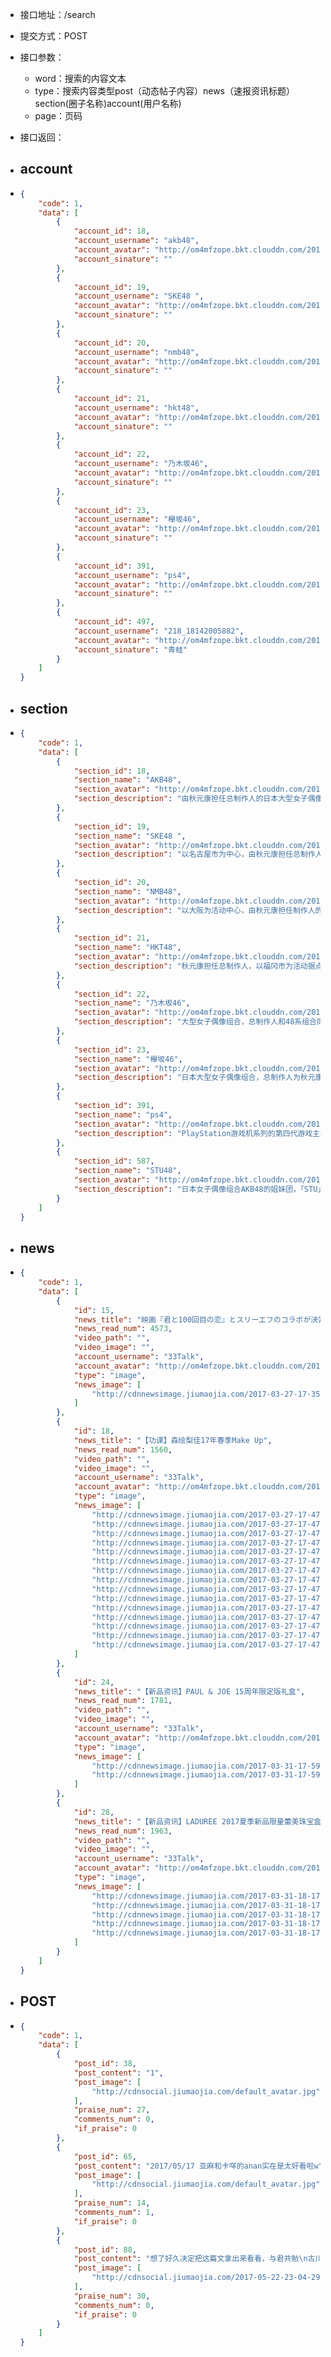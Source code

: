 * 接口地址：/search

* 提交方式：POST

* 接口参数：

  * word：搜索的内容文本
  * type：搜索内容类型post（动态帖子内容）news（速报资讯标题）section\(圈子名称\)account\(用户名称\)
  * page：页码

* 接口返回：

* ## account
* ```json
  {
      "code": 1,
      "data": [
          {
              "account_id": 18,
              "account_username": "akb48",
              "account_avatar": "http://om4mfzope.bkt.clouddn.com/2017-03-27-10-33-36759?imageView2/2/w/100",
              "account_sinature": ""
          },
          {
              "account_id": 19,
              "account_username": "SKE48 ",
              "account_avatar": "http://om4mfzope.bkt.clouddn.com/2017-03-27-10-35-39315?imageView2/2/w/100",
              "account_sinature": ""
          },
          {
              "account_id": 20,
              "account_username": "nmb48",
              "account_avatar": "http://om4mfzope.bkt.clouddn.com/2017-03-27-10-37-39603?imageView2/2/w/100",
              "account_sinature": ""
          },
          {
              "account_id": 21,
              "account_username": "hkt48",
              "account_avatar": "http://om4mfzope.bkt.clouddn.com/2017-03-27-10-39-07681?imageView2/2/w/100",
              "account_sinature": ""
          },
          {
              "account_id": 22,
              "account_username": "乃木坂46",
              "account_avatar": "http://om4mfzope.bkt.clouddn.com/2017-03-27-10-41-01793?imageView2/2/w/100",
              "account_sinature": ""
          },
          {
              "account_id": 23,
              "account_username": "欅坂46",
              "account_avatar": "http://om4mfzope.bkt.clouddn.com/2017-03-27-10-42-03829?imageView2/2/w/100",
              "account_sinature": ""
          },
          {
              "account_id": 391,
              "account_username": "ps4",
              "account_avatar": "http://om4mfzope.bkt.clouddn.com/2017-03-28-14-57-18275?imageView2/2/w/100",
              "account_sinature": ""
          },
          {
              "account_id": 497,
              "account_username": "218_18142005882",
              "account_avatar": "http://om4mfzope.bkt.clouddn.com/2017-04-20-17-22-51952?imageView2/2/w/100",
              "account_sinature": "青蛙"
          }
      ]
  }
  ```
* ## section
* ```json
  {
      "code": 1,
      "data": [
          {
              "section_id": 18,
              "section_name": "AKB48",
              "section_avatar": "http://om4mfzope.bkt.clouddn.com/2017-03-27-10-33-36759?imageView2/2/w/100",
              "section_description": "由秋元康担任总制作人的日本大型女子偶像组合"
          },
          {
              "section_id": 19,
              "section_name": "SKE48 ",
              "section_avatar": "http://om4mfzope.bkt.clouddn.com/2017-03-27-10-35-39315?imageView2/2/w/100",
              "section_description": "以名古屋市为中心，由秋元康担任总制作人的日本大型女子偶像组合"
          },
          {
              "section_id": 20,
              "section_name": "NMB48",
              "section_avatar": "http://om4mfzope.bkt.clouddn.com/2017-03-27-10-37-39603?imageView2/2/w/100",
              "section_description": "以大阪为活动中心，由秋元康担任制作人的日本偶像女子团体"
          },
          {
              "section_id": 21,
              "section_name": "HKT48",
              "section_avatar": "http://om4mfzope.bkt.clouddn.com/2017-03-27-10-39-07681?imageView2/2/w/100",
              "section_description": "秋元康担任总制作人，以福冈市为活动据点的日本女子偶像组合"
          },
          {
              "section_id": 22,
              "section_name": "乃木坂46",
              "section_avatar": "http://om4mfzope.bkt.clouddn.com/2017-03-27-10-41-01793?imageView2/2/w/100",
              "section_description": "大型女子偶像组合，总制作人和48系组合同为秋元康"
          },
          {
              "section_id": 23,
              "section_name": "欅坂46",
              "section_avatar": "http://om4mfzope.bkt.clouddn.com/2017-03-27-10-42-03829?imageView2/2/w/100",
              "section_description": "日本大型女子偶像组合，总制作人为秋元康"
          },
          {
              "section_id": 391,
              "section_name": "ps4",
              "section_avatar": "http://om4mfzope.bkt.clouddn.com/2017-03-28-14-57-18275?imageView2/2/w/100",
              "section_description": "PlayStation游戏机系列的第四代游戏主机"
          },
          {
              "section_id": 587,
              "section_name": "STU48",
              "section_avatar": "http://om4mfzope.bkt.clouddn.com/2017-06-01-11-22-43262?imageView2/2/w/100",
              "section_description": "日本女子偶像组合AKB48的姐妹团，「STU」即「瀬戸内（SeToUchi）」的缩写。"
          }
      ]
  }
  ```
* ## news
* ```json
  {
      "code": 1,
      "data": [
          {
              "id": 15,
              "news_title": "映画『君と100回目の恋』とスリーエフのコラボが決定！",
              "news_read_num": 4573,
              "video_path": "",
              "video_image": "",
              "account_username": "33Talk",
              "account_avatar": "http://om4mfzope.bkt.clouddn.com/2017-03-24-15-12-28840?imageView2/2/w/100",
              "type": "image",
              "news_image": [
                  "http://cdnnewsimage.jiumaojia.com/2017-03-27-17-35-09440"
              ]
          },
          {
              "id": 18,
              "news_title": "【功课】森绘梨佳17年春季Make Up",
              "news_read_num": 1560,
              "video_path": "",
              "video_image": "",
              "account_username": "33Talk",
              "account_avatar": "http://om4mfzope.bkt.clouddn.com/2017-03-24-15-12-28840?imageView2/2/w/100",
              "type": "image",
              "news_image": [
                  "http://cdnnewsimage.jiumaojia.com/2017-03-27-17-47-28868",
                  "http://cdnnewsimage.jiumaojia.com/2017-03-27-17-47-28836",
                  "http://cdnnewsimage.jiumaojia.com/2017-03-27-17-47-29382",
                  "http://cdnnewsimage.jiumaojia.com/2017-03-27-17-47-29998",
                  "http://cdnnewsimage.jiumaojia.com/2017-03-27-17-47-29705",
                  "http://cdnnewsimage.jiumaojia.com/2017-03-27-17-47-30179",
                  "http://cdnnewsimage.jiumaojia.com/2017-03-27-17-47-30127",
                  "http://cdnnewsimage.jiumaojia.com/2017-03-27-17-47-30628",
                  "http://cdnnewsimage.jiumaojia.com/2017-03-27-17-47-31478",
                  "http://cdnnewsimage.jiumaojia.com/2017-03-27-17-47-31690",
                  "http://cdnnewsimage.jiumaojia.com/2017-03-27-17-47-32568",
                  "http://cdnnewsimage.jiumaojia.com/2017-03-27-17-47-32435",
                  "http://cdnnewsimage.jiumaojia.com/2017-03-27-17-47-32921",
                  "http://cdnnewsimage.jiumaojia.com/2017-03-27-17-47-33582",
                  "http://cdnnewsimage.jiumaojia.com/2017-03-27-17-47-33139"
              ]
          },
          {
              "id": 24,
              "news_title": "【新品资讯】​PAUL & JOE 15周年限定版礼盒",
              "news_read_num": 1781,
              "video_path": "",
              "video_image": "",
              "account_username": "33Talk",
              "account_avatar": "http://om4mfzope.bkt.clouddn.com/2017-03-24-15-12-28840?imageView2/2/w/100",
              "type": "image",
              "news_image": [
                  "http://cdnnewsimage.jiumaojia.com/2017-03-31-17-59-03271",
                  "http://cdnnewsimage.jiumaojia.com/2017-03-31-17-59-03617"
              ]
          },
          {
              "id": 28,
              "news_title": "【新品资讯】LADUREE 2017夏季新品限量蕾美珠宝盒颊彩盘",
              "news_read_num": 1963,
              "video_path": "",
              "video_image": "",
              "account_username": "33Talk",
              "account_avatar": "http://om4mfzope.bkt.clouddn.com/2017-03-24-15-12-28840?imageView2/2/w/100",
              "type": "image",
              "news_image": [
                  "http://cdnnewsimage.jiumaojia.com/2017-03-31-18-17-38996",
                  "http://cdnnewsimage.jiumaojia.com/2017-03-31-18-17-38802",
                  "http://cdnnewsimage.jiumaojia.com/2017-03-31-18-17-38977",
                  "http://cdnnewsimage.jiumaojia.com/2017-03-31-18-17-38635",
                  "http://cdnnewsimage.jiumaojia.com/2017-03-31-18-17-38561"
              ]
          }
      ]
  }
  ```
* ## **POST**
* ```json
  {
      "code": 1,
      "data": [
          {
              "post_id": 38,
              "post_content": "1",
              "post_image": [
                  "http://cdnsocial.jiumaojia.com/default_avatar.jpg"
              ],
              "praise_num": 27,
              "comments_num": 0,
              "if_praise": 0
          },
          {
              "post_id": 65,
              "post_content": "2017/05/17 亚麻和卡咩的anan实在是太好看啦w",
              "post_image": [
                  "http://cdnsocial.jiumaojia.com/default_avatar.jpg"
              ],
              "praise_num": 14,
              "comments_num": 1,
              "if_praise": 0
          },
          {
              "post_id": 88,
              "post_content": "想了好久决定把这篇文拿出来看看，与君共勉\n古川雄辉≠入江直树\n我想很多人都是因为2013年的《一吻定情》认识古川喜欢上古川的吧！所以就有了入江夫妇cp，就觉得古川这辈子演戏甚至古川的妻子就应该是未来妹纸，未来妹纸和古川曾经也说过对方不是他们喜欢的类型为什么还有很多人感觉他们必须在一起呢！！还有很多人把古川当成现实版直树也许古川的身份背景和直树很像吧，这也是古川很困扰的，他在采访中多次提出他很不喜欢被人当成直树，他喜欢的角色也不是直树，他就是古川雄辉。我想说他姓古川名雄辉，他不姓入江名字不是直树他有他自己的恋爱权利他有自己的择偶标准他不会因为你们而去选择谁。若你觉得我说的还是改变不了你的想法那么我就告诉你你根本不喜欢古川雄辉你只是喜欢他演的入江直树要真是这样请出门右转一吻部落请放弃喜欢古川，不要再伤害他。我们应该尊重他这次是粉丝",
              "post_image": [
                  "http://cdnsocial.jiumaojia.com/2017-05-22-23-04-29980"
              ],
              "praise_num": 30,
              "comments_num": 0,
              "if_praise": 0
          }
      ]
  }
  ```



